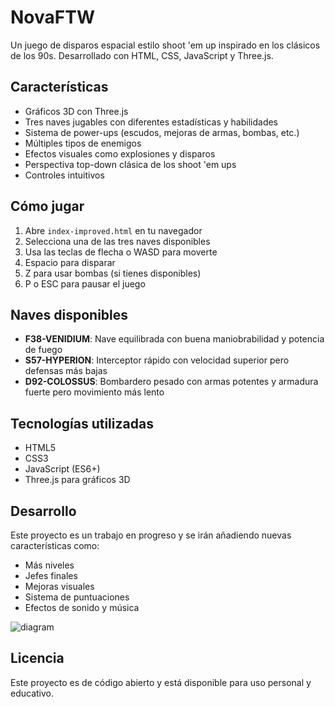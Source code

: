 # NovaFTW

Un juego de disparos espacial estilo shoot 'em up inspirado en los clásicos de los 90s. Desarrollado con HTML, CSS, JavaScript y Three.js.

## Características

- Gráficos 3D con Three.js
- Tres naves jugables con diferentes estadísticas y habilidades
- Sistema de power-ups (escudos, mejoras de armas, bombas, etc.)
- Múltiples tipos de enemigos
- Efectos visuales como explosiones y disparos
- Perspectiva top-down clásica de los shoot 'em ups
- Controles intuitivos

## Cómo jugar

1. Abre `index-improved.html` en tu navegador
2. Selecciona una de las tres naves disponibles
3. Usa las teclas de flecha o WASD para moverte
4. Espacio para disparar
5. Z para usar bombas (si tienes disponibles)
6. P o ESC para pausar el juego

## Naves disponibles

- **F38-VENIDIUM**: Nave equilibrada con buena maniobrabilidad y potencia de fuego
- **S57-HYPERION**: Interceptor rápido con velocidad superior pero defensas más bajas
- **D92-COLOSSUS**: Bombardero pesado con armas potentes y armadura fuerte pero movimiento más lento

## Tecnologías utilizadas

- HTML5
- CSS3
- JavaScript (ES6+)
- Three.js para gráficos 3D

## Desarrollo

Este proyecto es un trabajo en progreso y se irán añadiendo nuevas características como:
- Más niveles
- Jefes finales
- Mejoras visuales
- Sistema de puntuaciones
- Efectos de sonido y música

![diagram](https://github.com/user-attachments/assets/f68f64ea-4d4a-446f-97ce-da31e7cb8adf)


## Licencia

Este proyecto es de código abierto y está disponible para uso personal y educativo.
